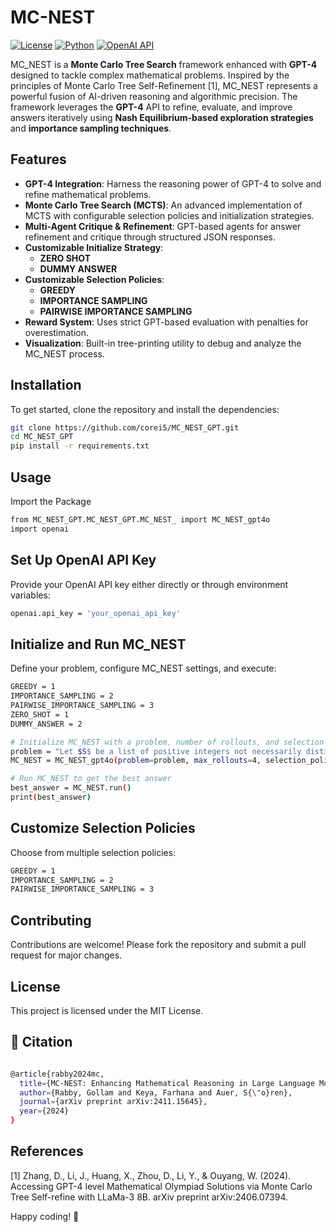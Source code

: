 # MC-NEST

[![License](https://img.shields.io/badge/License-MIT-blue.svg)](LICENSE)
[![Python](https://img.shields.io/badge/Python-3.8%2B-blue.svg)](https://www.python.org/)
[![OpenAI API](https://img.shields.io/badge/OpenAI-GPT--4-blue)](https://platform.openai.com/)

MC_NEST is a **Monte Carlo Tree Search** framework enhanced with **GPT-4** designed to tackle complex mathematical problems. Inspired by the principles of Monte Carlo Tree Self-Refinement [1], MC_NEST represents a powerful fusion of AI-driven reasoning and algorithmic precision. The framework leverages the **GPT-4** API to refine, evaluate, and improve answers iteratively using **Nash Equilibrium-based exploration strategies** and **importance sampling techniques**.

## Features

- **GPT-4 Integration**: Harness the reasoning power of GPT-4 to solve and refine mathematical problems.
- **Monte Carlo Tree Search (MCTS)**: An advanced implementation of MCTS with configurable selection policies and initialization strategies.
- **Multi-Agent Critique & Refinement**: GPT-based agents for answer refinement and critique through structured JSON responses.
- **Customizable Initialize Strategy**:
  - **ZERO SHOT**
  - **DUMMY ANSWER**
- **Customizable Selection Policies**:
  - **GREEDY**
  - **IMPORTANCE SAMPLING**
  - **PAIRWISE IMPORTANCE SAMPLING**
- **Reward System**: Uses strict GPT-based evaluation with penalties for overestimation.
- **Visualization**: Built-in tree-printing utility to debug and analyze the MC_NEST process.

## Installation

To get started, clone the repository and install the dependencies:

```bash
git clone https://github.com/corei5/MC_NEST_GPT.git
cd MC_NEST_GPT
pip install -r requirements.txt
```

## Usage

Import the Package

```bash
from MC_NEST_GPT.MC_NEST_GPT.MC_NEST_ import MC_NEST_gpt4o
import openai
```

## Set Up OpenAI API Key

Provide your OpenAI API key either directly or through environment variables:

```bash
openai.api_key = 'your_openai_api_key'
```

## Initialize and Run MC_NEST

Define your problem, configure MC_NEST settings, and execute:

```bash
GREEDY = 1
IMPORTANCE_SAMPLING = 2
PAIRWISE_IMPORTANCE_SAMPLING = 3
ZERO_SHOT = 1
DUMMY_ANSWER = 2

# Initialize MC_NEST with a problem, number of rollouts, and selection policy
problem = "Let $S$ be a list of positive integers not necessarily distinct in which the number $68$ appears. The average (arithmetic mean) of the numbers in $S$ is $56$. However, if $68$ is removed, the average of the remaining numbers drops to $55$. What is the largest number that can appear in $S$?"
MC_NEST = MC_NEST_gpt4o(problem=problem, max_rollouts=4, selection_policy = IMPORTANCE_SAMPLING, initialize_strategy = ZERO_SHOT)

# Run MC_NEST to get the best answer
best_answer = MC_NEST.run()
print(best_answer)
```
## Customize Selection Policies

Choose from multiple selection policies:

```bash
GREEDY = 1
IMPORTANCE_SAMPLING = 2
PAIRWISE_IMPORTANCE_SAMPLING = 3
```


## Contributing
Contributions are welcome! Please fork the repository and submit a pull request for major changes.

## License

This project is licensed under the MIT License.

## 📄 Citation

```bash

@article{rabby2024mc,
  title={MC-NEST: Enhancing Mathematical Reasoning in Large Language Models leveraging a Monte Carlo Self-Refine Tree},
  author={Rabby, Gollam and Keya, Farhana and Auer, S{\"o}ren},
  journal={arXiv preprint arXiv:2411.15645},
  year={2024}
}

```

## References

[1] Zhang, D., Li, J., Huang, X., Zhou, D., Li, Y., & Ouyang, W. (2024). Accessing GPT-4 level Mathematical Olympiad Solutions via Monte Carlo Tree Self-refine with LLaMa-3 8B. arXiv preprint arXiv:2406.07394. 



Happy coding! 🚀
